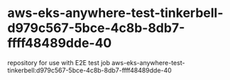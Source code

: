 # aws-eks-anywhere-test-tinkerbell-d979c567-5bce-4c8b-8db7-ffff48489dde-40
repository for use with E2E test job aws-eks-anywhere-test-tinkerbell:d979c567-5bce-4c8b-8db7-ffff48489dde-40
